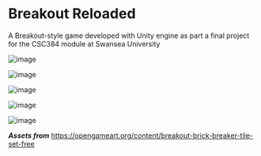 # Breakout Reloaded
A Breakout-style game developed with Unity engine as part a final project for the CSC384 module at Swansea University


![image](https://user-images.githubusercontent.com/45148735/137108092-bff1a987-3fb4-4316-80d8-dea3239b835d.png)

![image](https://user-images.githubusercontent.com/45148735/137108733-ad1833e8-02d4-4ba6-805e-c3d0f533028c.png)

![image](https://user-images.githubusercontent.com/45148735/137108183-d6904ad5-adc3-42c7-8853-dd79a8defdb7.png)

![image](https://user-images.githubusercontent.com/45148735/137108580-08a6c543-896a-4098-b940-ef69709d5c21.png)

![image](https://user-images.githubusercontent.com/45148735/137108218-5d3bf926-45ae-4eab-a8e5-36e43d454fab.png)



***Assets from***
https://opengameart.org/content/breakout-brick-breaker-tile-set-free
